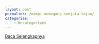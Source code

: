 ```yaml
---
layout: post
permalink: /mimpi-memegang-senjata-tajam/
categories:
    - Uncategorized
---
```


[Baca Selengkapnya](/06)